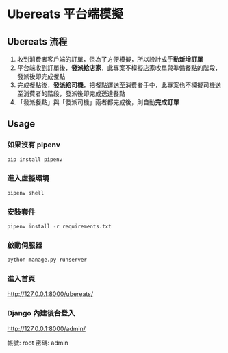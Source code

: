 # Ubereats 平台端模擬

## Ubereats 流程

1. 收到消費者客戶端的訂單，但為了方便模擬，所以設計成**手動新增訂單**
2. 平台端收到訂單後，**發派給店家**，此專案不模擬店家收單與準備餐點的階段，發派後即完成餐點
3. 完成餐點後，**發派給司機**，把餐點運送至消費者手中，此專案也不模擬司機送至消費者的階段，發派後即完成送達餐點
4. 「發派餐點」與「發派司機」兩者都完成後，則自動**完成訂單**

## Usage

### 如果沒有 pipenv

```python
pip install pipenv
```

### 進入虛擬環境

```python
pipenv shell
```

### 安裝套件

```python
pipenv install -r requirements.txt
```

### 啟動伺服器

```python
python manage.py runserver
```

### 進入首頁

http://127.0.0.1:8000/ubereats/

### Django 內建後台登入

http://127.0.0.1:8000/admin/

帳號: root 密碼: admin
